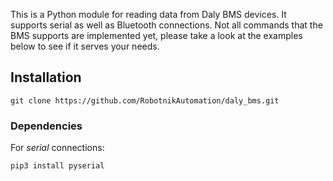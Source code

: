 This is a Python module for reading data from Daly BMS devices. It supports serial as well as Bluetooth connections. Not all commands that the BMS supports are implemented yet, please take a look at the examples below to see if it serves your needs.

## Installation

```
git clone https://github.com/RobotnikAutomation/daly_bms.git
```

### Dependencies

For *serial* connections:
```
pip3 install pyserial
```

